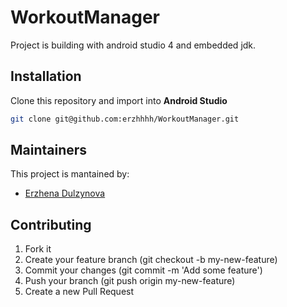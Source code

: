 # WorkoutManager

Project is building with android studio 4 and embedded jdk.

## Installation
Clone this repository and import into **Android Studio**
```bash
git clone git@github.com:erzhhhh/WorkoutManager.git
```

## Maintainers
This project is mantained by:
* [Erzhena Dulzynova](http://github.com/erzhhhh)


## Contributing

1. Fork it
2. Create your feature branch (git checkout -b my-new-feature)
3. Commit your changes (git commit -m 'Add some feature')
4. Push your branch (git push origin my-new-feature)
5. Create a new Pull Request
